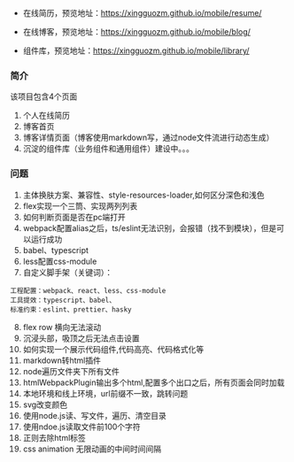 
* 在线简历，预览地址：https://xingguozm.github.io/mobile/resume/

* 在线博客，预览地址：https://xingguozm.github.io/mobile/blog/

* 组件库，预览地址：https://xingguozm.github.io/mobile/library/

### 简介
该项目包含4个页面
1. 个人在线简历
2. 博客首页
3. 博客详情页面（博客使用markdown写，通过node文件流进行动态生成）
4. 沉淀的组件库（业务组件和通用组件）建设中。。。

### 问题
1. 主体换肤方案、兼容性、style-resources-loader,如何区分深色和浅色
2. flex实现一个三筒、实现两列列表
3. 如何判断页面是否在pc端打开
4. webpack配置alias之后，ts/eslint无法识别，会报错（找不到模块），但是可以运行成功
5. babel、typescript
6. less配置css-module
7. 自定义脚手架（关键词）：
```
工程配置：webpack、react、less、css-module
工具提效：typescript、babel、
标准约束：eslint、prettier、hasky
```
8. flex row 横向无法滚动
9. 沉浸头部，吸顶之后无法点击设置
10. 如何实现一个展示代码组件,代码高亮、代码格式化等
11. markdown转html插件
12. node遍历文件夹下所有文件
13. htmlWebpackPlugin输出多个html,配置多个出口之后，所有页面会同时加载
14. 本地环境和线上环境，url前缀不一致，跳转问题
15. svg改变颜色
16. 使用node.js读、写文件，遍历、清空目录
17. 使用ndoe.js读取文件前100个字符
18. 正则去除html标签
19. css animation 无限动画的中间时间间隔
